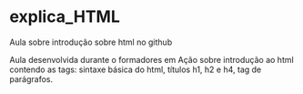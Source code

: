 # explica_HTML
Aula sobre introdução sobre html no github

Aula desenvolvida durante o formadores em Ação sobre introdução ao html contendo as tags: sintaxe básica do html, títulos h1, h2 e h4, tag de parágrafos. 
